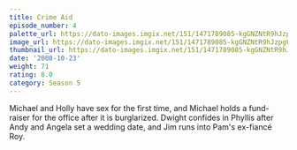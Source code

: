 ```yaml
---
title: Crime Aid
episode_number: 4
palette_url: https://dato-images.imgix.net/151/1471789085-kgGNZNtR9hJzpgFAiQPaXFSwgPh.jpg?ixlib=rb-1.1.0&ch=DPR%2CWidth&auto=enhance&palette=json
image_url: https://dato-images.imgix.net/151/1471789085-kgGNZNtR9hJzpgFAiQPaXFSwgPh.jpg?ixlib=rb-1.1.0&ch=DPR%2CWidth&auto=compress%2Cformat&w=500
thumbnail_url: https://dato-images.imgix.net/151/1471789085-kgGNZNtR9hJzpgFAiQPaXFSwgPh.jpg?ixlib=rb-1.1.0&ch=DPR%2CWidth&auto=enhance&w=500&h=280&fit=crop&fm=jpg
date: '2008-10-23'
weight: 71
rating: 8.0
category: Season 5
---
```


Michael and Holly have sex for the first time, and Michael holds a fund-raiser for the office after it is burglarized. Dwight confides in Phyllis after Andy and Angela set a wedding date, and Jim runs into Pam's ex-fiancé Roy.